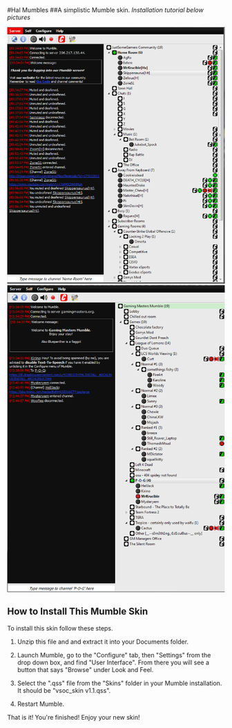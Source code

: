 #Hal Mumbles
##A simplistic Mumble skin. _Installation tutorial below pictures_

![Hal-Mumbles1](https://raw.githubusercontent.com/MrKrucible/Hal-Mumbles/master/photos/Hal-Mumbles1.PNG)
![Hal-Mumbles2](https://raw.githubusercontent.com/MrKrucible/Hal-Mumbles/master/photos/Hal-Mumbles2.PNG)

## How to Install This Mumble Skin
To install this skin follow these steps.

1. Unzip this file and and extract it into your Documents folder.

2. Launch Mumble, go to the "Configure" tab, then "Settings" from the drop down box,
and find "User Interface". From there you will see a button that says "Browse" under
Look and Feel.

3. Select the ".qss" file from the "Skins" folder in your Mumble installation. 
It should be  "vsoc_skin v1.1.qss".

4. Restart Mumble.

That is it! You're finished! Enjoy your new skin!
